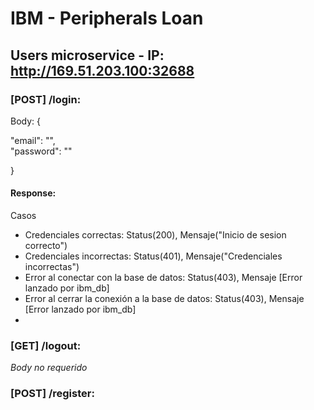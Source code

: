 # IBM - Peripherals Loan

## Users microservice - IP: http://169.51.203.100:32688

### [POST] /login: 
Body: {

  "email": "",  
  "password": ""
  
}

#### Response: 
Casos 
- Credenciales correctas: Status(200), Mensaje("Inicio de sesion correcto")
- Credenciales incorrectas: Status(401), Mensaje("Credenciales incorrectas")
- Error al conectar con la base de datos: Status(403), Mensaje [Error lanzado por ibm_db]
- Error al cerrar la conexión a la base de datos: Status(403), Mensaje [Error lanzado por ibm_db]
- 

### [GET] /logout: 
*Body no requerido*


### [POST] /register:
